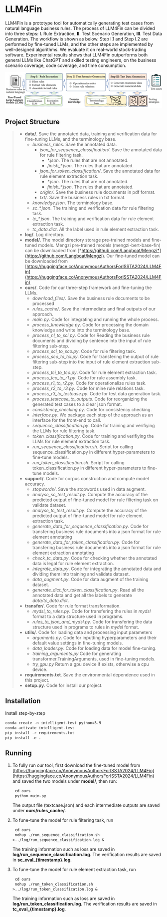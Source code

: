 # LLM4Fin

LLM4Fin is a prototype tool for automatically generating test cases from natural language business rules. The process of LLM4Fin can be divided into three steps: **I**. Rule Extraction, **II**. Test Scenario Generation, **III**. Test Data Generation. The workflow is shown as below. Step I.1 and Step I.2 are performed by fine-tuned LLMs, and the other steps are implemented by well-designed algorithms. We evaluate it on real-world stock-trading software. Experimental results shows that LLM4Fin outperforms both general LLMs like ChatGPT and skilled testing engineers, on the business scenario coverage, code coverage, and time consumption. 

![Workflow of LLM4Fin](./figure/workflow.png)

## Project Structure 

> - **data/**.  Save the annotated data, training and verification data for fine-tuning LLMs, and the terminology base.
>   - *business_rules*. Save the annotated data.
>      - *json_for_sequence_classification/*. Save the annotated data for rule filtering task.
>           - *\*.json*. The rules that are not annotated.
>           - *finish_\*.json*. The rules that are annotated.
>      - *json_for_token_classification/*. Save the annotated data for rule element extraction task.
>           - *\*.json*. The rules that are not annotated.
>           - *finish_\*.json*. The rules that are annotated.
>      - *origin/*. Save the business rule documents in pdf format.
>      - *txt/*. Save the business rules in txt format.
>   - *knowledge.json*. The terminology base.
>   - *sc_\*.json*. The training and verification data for rule filtering task.
>   - *tc_\*.json*. The training and verification data for rule element extraction task.
>   - *tc_data.dict*. All the label used in rule element extraction task.
> - **log/**. Log directory.
> - **model/**. The model directory storage pre-trained models and fine-tuned models. Mengzi pre-trained models (mengzi-bert-base-fin) can be downloaded from [*https://github.com/Langboat/Mengzi*](https://github.com/Langboat/Mengzi). Our fine-tuned model can be downloaded from [https://huggingface.co/AnonymousAuthorsForISSTA2024/LLM4Fin](https://huggingface.co/AnonymousAuthorsForISSTA2024/LLM4Fin)
> - **ours/**.  Code for our three-step framework and fine-tuning the LLMs.
>   - *download_files/*. Save the business rule documents to be processed
>   - *rules_cache/*. Save the intermediate and final outputs of our approach.
>   - *main.py*. Code for integrating and running the whole process.
>   - *process_knowledge.py*. Code for processing the domain knowledge and write into the terminology base.
>   - *process_nl_to_sci.py*. Code for Reading the business rule documents and dividing by sentence into the input of rule filtering sub-step.
>   - *process_sci_to_sco.py*. Code for rule filtering task.
>   - *process_sco_to_tci.py*. Code for transfering the output of rule filtering sub-step into the input of rule element extraction sub-step.
>   - *process_tci_to_tco.py*. Code for rule element extraction task.
>   - *process_tco_to_r1.py*. Code for rule assembly task.
>   - *process_r1_to_r2.py*. Code for operationalize rules task.
>   - *process_r2_to_r3.py*. Code for mine rule relations task.
>   - *process_r3_to_testcase.py*. Code for test data generation task.
>   - *process_testcase_to_outputs*. Code for reorganizing the generated test cases to a clear json format.
>   - *consistency_checking.py*. Code for consistency checking.
>   - *interface.py*. We package each step of the approach as an interface for the front-end to call.
>   - *sequence_classification.py*. Code for training and verifiying the LLMs for rule filtering task.
>   - *token_classification.py*. Code for training and verifiying the LLMs for rule element extraction task.
>   - *run_sequence_classification.sh*. Script for calling sequence_classification.py in different hyper-parameters to fine-tune models.
>   - *run_token_classification.sh*. Script for calling token_classification.py in different hyper-parameters to fine-tune models.
> - **support/**.  Code for corpus construction and compute model accuracy.
>   - *stopwords/*. Save the stopwords used in data augment.
>   - *analyse_sc_test_result.py*. Compute the accuracy of the predicted output of fine-tuned model for rule filtering task on validate dataset.
>   - *analyse_tc_test_result.py*. Compute the accuracy of the predicted output of fine-tuned model for rule element extraction task.
>   - *generate_data_for_sequence_classification.py*. Code for transfering business rule documents into a json format for rule element annotating
>   - *generate_data_for_token_classification.py*. Code for transfering business rule documents into a json format for rule element extraction annotating
>   - *check_tc_data.py*. Code for checking whether the annotated data is legal for rule element extraction.
>   - *integrate_data.py*. Code for integrating the annotated data and dividing them into training and validate dataset.
>   - *data_augment.py*. Code for data augment of the training dataset.
>   - *generate_dict_for_token_classification.py*. Read all the annotated data and get all the labels to generate *data/tc_data.dict*.
> - **transfer/**.  Code for rule format transformation.
>   - *mydsl_to_rules.py*. Code for transfering the rules in *mydsl* format to a data structure used in programs.
>   - *rules_to_json_and_mydsl.py*. Code for transfering the data structure used in programs to rules in *mydsl* format.
> - **utils/**.  Code for loading data and processing input parameters
>   - *arguments.py*.  Code for inputting hyperparameters and their default value settings in fine-tuning models.
>   - *data_loader.py*.  Code for loading data for model fine-tuning.
>   - *training_arguments.py*  Code for generating transformer.TrainingArguments, used in fine-tuning models.
>   - *try_gpu.py*  Return a gpu device if exists, otherwise a cpu device.
> - **requirements.txt**. Save the environmental dependence used in this project.
> - **setup.py**. Code for install our project. 


## Installation
Install step-by-step

    conda create -n intelligent-test python=3.9
    conda activate intelligent-test
    pip install -r requirements.txt
    pip install -e .

## Running
1. To fully run our tool, first download the fine-tuned model from [https://huggingface.co/AnonymousAuthorsForISSTA2024/LLM4Fin](https://huggingface.co/AnonymousAuthorsForISSTA2024/LLM4Fin) and saved the two models under **model/**, then run:

        cd ours
        python main.py
    
    The output file (textcase.json) and each intermediate outputs are saved under **ours/rules_cache/**.

2. To fune-tune the model for rule filtering task, run

        cd ours
        nohup ./run_sequence_classification.sh >../log/run_sequence_classification.log &

    The training information such as loss are saved in **log/run_sequence_classification.log**. The verification results are saved in **sc_eval_{timestamp}.log**.

3. To fune-tune the model for rule element extraction task, run

        cd ours
        nohup ./run_token_classification.sh >../log/run_token_classification.log &
    
    The training information such as loss are saved in **log/run_token_classification.log**. The verification results are saved in **tc_eval_{timestamp}.log**.